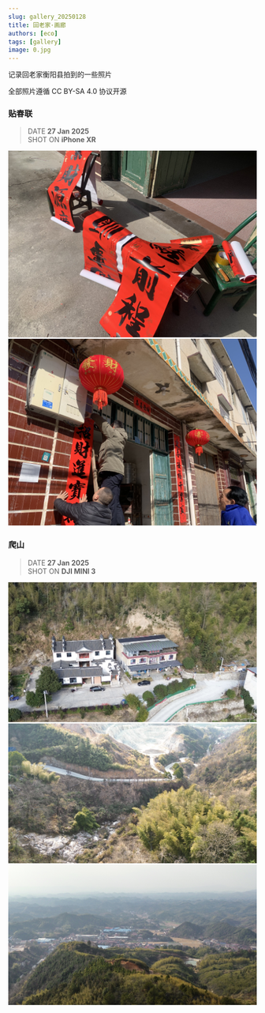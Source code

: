 ```yaml
---
slug: gallery_20250128
title: 回老家·画廊
authors: [eco]
tags: [gallery]
image: 0.jpg
---
```


记录回老家衡阳县拍到的一些照片

全部照片遵循 CC BY-SA 4.0 协议开源
<!--truncate-->

### 贴春联
>DATE **27 Jan 2025**  
>SHOT ON **iPhone XR** 

![](2.jpeg)
![](3.jpeg)

### 爬山
>DATE **27 Jan 2025**  
>SHOT ON **DJI MINI 3** 

![](6.jpeg)
![](7.jpeg)
![](5.jpeg)